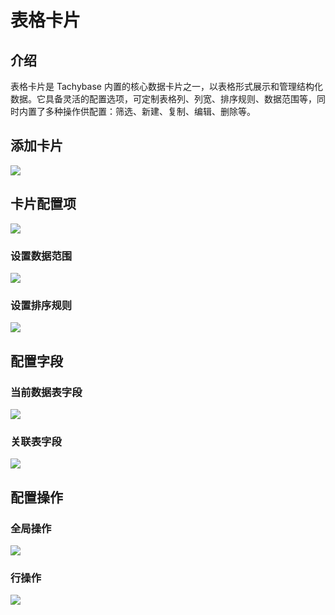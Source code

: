 # 表格卡片

## 介绍

表格卡片是 Tachybase 内置的核心数据卡片之一，以表格形式展示和管理结构化数据。它具备灵活的配置选项，可定制表格列、列宽、排序规则、数据范围等，同时内置了多种操作供配置：筛选、新建、复制、编辑、删除等。

## 添加卡片

![](/blocks/add-block.png)

## 卡片配置项

![](/blocks/setting-block.png)

### 设置数据范围

![](/blocks/scope-block.png)

### 设置排序规则

![](/blocks/sort-block.png)

## 配置字段

### 当前数据表字段

![](/blocks/field-block.png)

### 关联表字段

![](/blocks/association-field-block.png)

## 配置操作

### 全局操作

![](/blocks/action-block.png)

### 行操作

![](/blocks/action-row-block.png)
